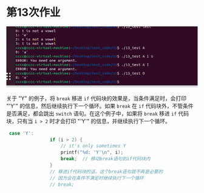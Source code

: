 # 第13次作业

![](https://raw.githubusercontent.com/chawx/picture/main/imageSnipaste_2023-12-01_11-06-55.png)



关于 "Y" 的例子，将 `break` 移进 `if` 代码块的效果是，当条件满足时，会打印 "'Y'" 的信息，然后继续执行下一个循环。如果 `break` 在 `if` 代码块外，不管条件是否满足，都会跳出 `switch` 语句。在这个例子中，如果将 `break` 移进 `if` 代码块，只有当 `i > 2` 时才会打印 "'Y'" 的信息，并继续执行下一个循环。

```c
 case 'Y':
                if (i > 2) {
                    // it's only sometimes Y
                    printf("%d: 'Y'\n", i);
                    break;  // 移动break语句到if代码块内
                }
                // 移进if代码块的话，这个break语句就不再是必要的
                // 因为会在条件不满足时继续执行下一个循环
                // break;
```


